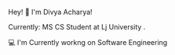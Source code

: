 Hey! 👋
I'm Divya Acharya!

Currently: MS CS Student at Lj University .

💻 I'm Currently workng on
Software Engineering


<!---
divya7005/divya7005 is a ✨ special ✨ repository because its `README.md` (this file) appears on your GitHub profile.
You can click the Preview link to take a look at your changes.
--->
